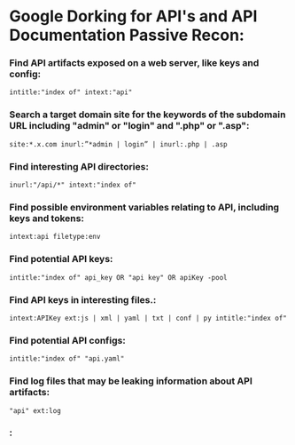 # **Google Dorking for API's and API Documentation Passive Recon:**

### Find API artifacts exposed on a web server, like keys and config:

```
intitle:"index of" intext:"api"
```

### Search a target domain site for the keywords of the subdomain URL including "admin" or "login" and ".php" or ".asp":

```
site:*.x.com inurl:”*admin | login” | inurl:.php | .asp
```

### Find interesting API directories:

```
inurl:"/api/*" intext:"index of"
```

### Find possible environment variables relating to API, including keys and tokens:

```
intext:api filetype:env
```

### Find potential API keys:

```
intitle:"index of" api_key OR "api key" OR apiKey -pool
```

### Find API keys in interesting files.:

```
intext:APIKey ext:js | xml | yaml | txt | conf | py intitle:"index of"
```

### Find potential API configs:

```
intitle:"index of" "api.yaml"
```

### Find log files that may be leaking information about API artifacts:

```
"api" ext:log
```

### :

```

```
